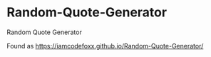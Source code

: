 # Random-Quote-Generator
Random Quote Generator

Found as https://iamcodefoxx.github.io/Random-Quote-Generator/


